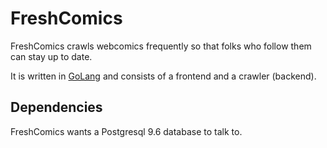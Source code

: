 # FreshComics

FreshComics crawls webcomics frequently so that folks who follow them can stay up to date.

It is written in [GoLang](http://golang.org) and consists of a frontend and a crawler (backend).

## Dependencies

FreshComics wants a Postgresql 9.6 database to talk to. 

